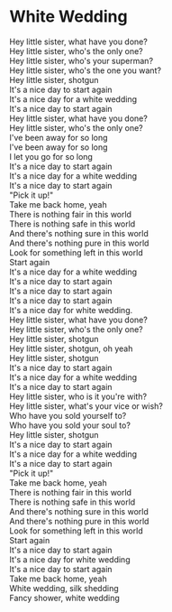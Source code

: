 # White Wedding

Hey little sister, what have you done?  
Hey little sister, who's the only one?  
Hey little sister, who's your superman?  
Hey little sister, who's the one you want?  
Hey little sister, shotgun  
It's a nice day to start again  
It's a nice day for a white wedding  
It's a nice day to start again  
Hey little sister, what have you done?  
Hey little sister, who's the only one?  
I've been away for so long  
I've been away for so long  
I let you go for so long  
It's a nice day to start again  
It's a nice day for a white wedding  
It's a nice day to start again  
"Pick it up!"  
Take me back home, yeah  
There is nothing fair in this world  
There is nothing safe in this world  
And there's nothing sure in this world  
And there's nothing pure in this world  
Look for something left in this world  
Start again  
It's a nice day for a white wedding  
It's a nice day to start again  
It's a nice day to start again  
It's a nice day to start again  
It's a nice day for white wedding.  
Hey little sister, what have you done?  
Hey little sister, who's the only one?  
Hey little sister, shotgun  
Hey little sister, shotgun, oh yeah  
Hey little sister, shotgun  
It's a nice day to start again  
It's a nice day for a white wedding  
It's a nice day to start again  
Hey little sister, who is it you're with?  
Hey little sister, what's your vice or wish?  
Who have you sold yourself to?  
Who have you sold your soul to?  
Hey little sister, shotgun  
It's a nice day to start again  
It's a nice day for a white wedding  
It's a nice day to start again  
"Pick it up!"  
Take me back home, yeah  
There is nothing fair in this world  
There is nothing safe in this world  
And there's nothing sure in this world  
And there's nothing pure in this world  
Look for something left in this world  
Start again  
It's a nice day to start again  
It's a nice day for white wedding  
It's a nice day to start again  
Take me back home, yeah  
White wedding, silk shedding  
Fancy shower, white wedding
